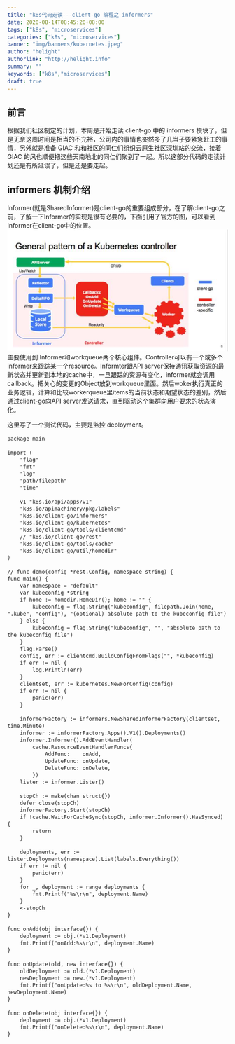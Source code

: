 ```yaml
---
title: "k8s代码走读---client-go 编程之 informers"
date: 2020-08-14T08:45:20+08:00
tags: ["k8s", "microservices"]
categories: ["k8s", "microservices"]
banner: "img/banners/kubernetes.jpeg"
author: "helight"
authorlink: "http://helight.info"
summary: ""
keywords: ["k8s","microservices"]
draft: true
---
```


## 前言
根据我们社区制定的计划，本周是开始走读 client-go 中的 informers 模块了，但是无奈这周时间是相当的不充裕，公司内的事情也突然多了几当子要紧急赶工的事情，另外就是准备 GIAC 和和社区的同仁们组织云原生社区深圳站的交流，接着 GIAC 的风也顺便把这些天南地北的同仁们聚到了一起。所以这部分代码的走读计划还是有所延误了，但是还是要走起。

## informers 机制介绍
Informer(就是SharedInformer)是client-go的重要组成部分，在了解client-go之前，了解一下Informer的实现是很有必要的，下面引用了官方的图，可以看到Informer在client-go中的位置。
![](imgs/informer.jpeg)
主要使用到 Informer和workqueue两个核心组件。Controller可以有一个或多个informer来跟踪某一个resource。Informter跟API server保持通讯获取资源的最新状态并更新到本地的cache中，一旦跟踪的资源有变化，informer就会调用callback。把关心的变更的Object放到workqueue里面。然后woker执行真正的业务逻辑，计算和比较workerqueue里items的当前状态和期望状态的差别，然后通过client-go向API server发送请求，直到驱动这个集群向用户要求的状态演化。


这里写了一个测试代码，主要是监控 deployment。
``` golang
package main

import (
	"flag"
	"fmt"
	"log"
	"path/filepath"
	"time"

	v1 "k8s.io/api/apps/v1"
	"k8s.io/apimachinery/pkg/labels"
	"k8s.io/client-go/informers"
	"k8s.io/client-go/kubernetes"
	"k8s.io/client-go/tools/clientcmd"
	// "k8s.io/client-go/rest"
	"k8s.io/client-go/tools/cache"
	"k8s.io/client-go/util/homedir"
)

// func demo(config *rest.Config, namespace string) {
func main() {
	var namespace = "default"
	var kubeconfig *string
	if home := homedir.HomeDir(); home != "" {
		kubeconfig = flag.String("kubeconfig", filepath.Join(home, ".kube", "config"), "(optional) absolute path to the kubeconfig file")
	} else {
		kubeconfig = flag.String("kubeconfig", "", "absolute path to the kubeconfig file")
	}
	flag.Parse()
	config, err := clientcmd.BuildConfigFromFlags("", *kubeconfig)
	if err != nil {
		log.Println(err)
	}
	clientset, err := kubernetes.NewForConfig(config)
	if err != nil {
		panic(err)
	}

	informerFactory := informers.NewSharedInformerFactory(clientset, time.Minute)
	informer := informerFactory.Apps().V1().Deployments()
	informer.Informer().AddEventHandler(
		cache.ResourceEventHandlerFuncs{
			AddFunc:    onAdd,
			UpdateFunc: onUpdate,
			DeleteFunc: onDelete,
		})
	lister := informer.Lister()

	stopCh := make(chan struct{})
	defer close(stopCh)
	informerFactory.Start(stopCh)
	if !cache.WaitForCacheSync(stopCh, informer.Informer().HasSynced) {
		return
	}

	deployments, err := lister.Deployments(namespace).List(labels.Everything())
	if err != nil {
		panic(err)
	}
	for _, deployment := range deployments {
		fmt.Printf("%s\r\n", deployment.Name)
	}
	<-stopCh
}

func onAdd(obj interface{}) {
	deployment := obj.(*v1.Deployment)
	fmt.Printf("onAdd:%s\r\n", deployment.Name)
}

func onUpdate(old, new interface{}) {
	oldDeployment := old.(*v1.Deployment)
	newDeployment := new.(*v1.Deployment)
	fmt.Printf("onUpdate:%s to %s\r\n", oldDeployment.Name, newDeployment.Name)
}

func onDelete(obj interface{}) {
	deployment := obj.(*v1.Deployment)
	fmt.Printf("onDelete:%s\r\n", deployment.Name)
}

```

